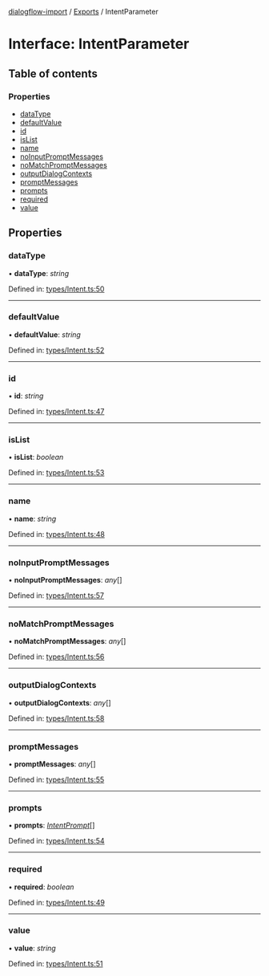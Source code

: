 [dialogflow-import](../README.md) / [Exports](../modules.md) / IntentParameter

# Interface: IntentParameter

## Table of contents

### Properties

- [dataType](intentparameter.md#datatype)
- [defaultValue](intentparameter.md#defaultvalue)
- [id](intentparameter.md#id)
- [isList](intentparameter.md#islist)
- [name](intentparameter.md#name)
- [noInputPromptMessages](intentparameter.md#noinputpromptmessages)
- [noMatchPromptMessages](intentparameter.md#nomatchpromptmessages)
- [outputDialogContexts](intentparameter.md#outputdialogcontexts)
- [promptMessages](intentparameter.md#promptmessages)
- [prompts](intentparameter.md#prompts)
- [required](intentparameter.md#required)
- [value](intentparameter.md#value)

## Properties

### dataType

• **dataType**: *string*

Defined in: [types/Intent.ts:50](https://github.com/edupsousa/dialogflow-import/blob/cb3143e/src/types/Intent.ts#L50)

___

### defaultValue

• **defaultValue**: *string*

Defined in: [types/Intent.ts:52](https://github.com/edupsousa/dialogflow-import/blob/cb3143e/src/types/Intent.ts#L52)

___

### id

• **id**: *string*

Defined in: [types/Intent.ts:47](https://github.com/edupsousa/dialogflow-import/blob/cb3143e/src/types/Intent.ts#L47)

___

### isList

• **isList**: *boolean*

Defined in: [types/Intent.ts:53](https://github.com/edupsousa/dialogflow-import/blob/cb3143e/src/types/Intent.ts#L53)

___

### name

• **name**: *string*

Defined in: [types/Intent.ts:48](https://github.com/edupsousa/dialogflow-import/blob/cb3143e/src/types/Intent.ts#L48)

___

### noInputPromptMessages

• **noInputPromptMessages**: *any*[]

Defined in: [types/Intent.ts:57](https://github.com/edupsousa/dialogflow-import/blob/cb3143e/src/types/Intent.ts#L57)

___

### noMatchPromptMessages

• **noMatchPromptMessages**: *any*[]

Defined in: [types/Intent.ts:56](https://github.com/edupsousa/dialogflow-import/blob/cb3143e/src/types/Intent.ts#L56)

___

### outputDialogContexts

• **outputDialogContexts**: *any*[]

Defined in: [types/Intent.ts:58](https://github.com/edupsousa/dialogflow-import/blob/cb3143e/src/types/Intent.ts#L58)

___

### promptMessages

• **promptMessages**: *any*[]

Defined in: [types/Intent.ts:55](https://github.com/edupsousa/dialogflow-import/blob/cb3143e/src/types/Intent.ts#L55)

___

### prompts

• **prompts**: [*IntentPrompt*](intentprompt.md)[]

Defined in: [types/Intent.ts:54](https://github.com/edupsousa/dialogflow-import/blob/cb3143e/src/types/Intent.ts#L54)

___

### required

• **required**: *boolean*

Defined in: [types/Intent.ts:49](https://github.com/edupsousa/dialogflow-import/blob/cb3143e/src/types/Intent.ts#L49)

___

### value

• **value**: *string*

Defined in: [types/Intent.ts:51](https://github.com/edupsousa/dialogflow-import/blob/cb3143e/src/types/Intent.ts#L51)
